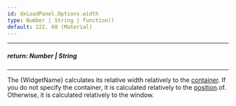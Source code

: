 ```yaml
---
id: dxLoadPanel.Options.width
type: Number | String | function()
default: 222, 60 (Material)
---
```

---
##### return: Number | String
<!-- %return% -->

---

<!-- %fullDescription% -->

<!-- import * from 'api-reference\10 UI Components\DOMComponent\1 Configuration\width.md' -->

The {WidgetName} calculates its relative width relatively to the [container]({basewidgetpath}/Configuration/#container). If you do not specify the container, it is calculated relatively to the [position]({basewidgetpath}/Configuration/#position).of. Otherwise, it is calculated relatively to the window.